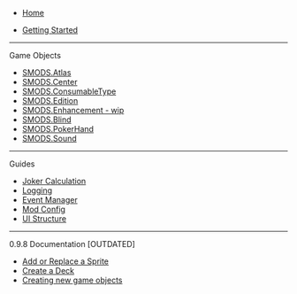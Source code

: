   * [Home](https://github.com/Steamopollys/Steamodded/wiki)

  * [Getting Started](https://github.com/Steamopollys/Steamodded/wiki/01.-Getting-started)
***
Game Objects
  * [SMODS.Atlas](https://github.com/Steamopollys/Steamodded/wiki/04.-SMODS.Atlas)
  * [SMODS.Center](https://github.com/Steamopollys/Steamodded/wiki/05.-SMODS.Center)
  * [SMODS.ConsumableType](https://github.com/Steamopollys/Steamodded/wiki/06.-SMODS.ConsumableType)
  * [SMODS.Edition](https://github.com/Steamopollys/Steamodded/wiki/07.-SMODS.Edition)
  * [SMODS.Enhancement - wip](https://github.com/Steamopollys/Steamodded/wiki/11.-SMODS.Enhancement-%5Bwip%5D)
  * [SMODS.Blind](https://github.com/Steamopollys/Steamodded/wiki/08.-SMODS.Blind)
  * [SMODS.PokerHand](https://github.com/Steamopollys/Steamodded/wiki/10.-SMODS.PokerHand)
  * [SMODS.Sound](https://github.com/Steamopollys/Steamodded/wiki/09.-SMODS.Sound)
***
Guides
  * [Joker Calculation](https://github.com/Steamopollys/Steamodded/wiki/Guide-%E2%80%90-Joker-Calculation)
  * [Logging](https://github.com/Steamopollys/Steamodded/wiki/Logging)
  * [Event Manager](https://github.com/Steamopollys/Steamodded/wiki/Guide-%E2%80%90-Event-Manager)
  * [Mod Config](https://github.com/Steamopollys/Steamodded/wiki/SMODS.config_tab)
  * [UI Structure](https://github.com/Steamopollys/Steamodded/wiki/UI-Guide)
***
  0.9.8 Documentation [OUTDATED]
  * [Add or Replace a Sprite](https://github.com/Steamopollys/Steamodded/wiki/%5BOUTDATED%5D-Add-or-Replace-a-Sprite)
  * [Create a Deck](https://github.com/Steamopollys/Steamodded/wiki/%5BOUTDATED%5D-Create-a-Deck)
  * [Creating new game objects](https://github.com/Steamopollys/Steamodded/wiki/%5BOUTDATED%5D-Creating-new-game-objects)

 